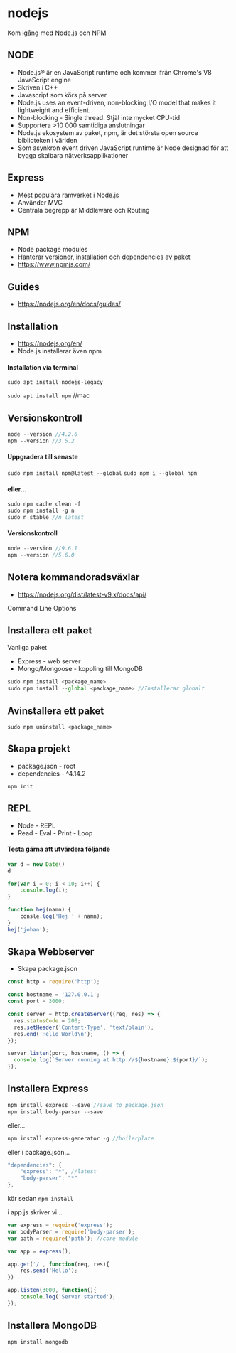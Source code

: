 # nodejs
Kom igång med Node.js och NPM

## NODE

* Node.js® är en JavaScript runtime och kommer ifrån Chrome's V8 JavaScript engine
* Skriven i C++
* Javascript som körs på server
* Node.js uses an event-driven, non-blocking I/O model that makes it lightweight and efficient. 
* Non-blocking - Single thread. Stjäl inte mycket CPU-tid
* Supportera >10 000 samtidiga anslutningar
* Node.js ekosystem av paket, npm, är det största open source biblioteken i världen
* Som asynkron event driven JavaScript runtime är Node designad för att bygga skalbara nätverksapplikationer

## Express
* Mest populära ramverket i Node.js
* Använder MVC
* Centrala begrepp är Middleware och Routing

## NPM
* Node package modules
* Hanterar versioner, installation och dependencies av paket
* https://www.npmjs.com/

## Guides

* https://nodejs.org/en/docs/guides/

## Installation

* https://nodejs.org/en/
* Node.js installerar även npm

#### Installation via terminal

```sudo apt install nodejs-legacy```

```sudo apt install npm``` //mac

## Versionskontroll

```javascript 
node --version //4.2.6
npm --version //3.5.2
```

#### Uppgradera till senaste
```sudo npm install npm@latest --global```
```sudo npm i --global npm```


#### eller...
```javascript
sudo npm cache clean -f
sudo npm install -g n
sudo n stable //n latest
```
#### Versionskontroll
```javascript 
node --version //9.6.1
npm --version //5.6.0
```

## Notera kommandoradsväxlar

* https://nodejs.org/dist/latest-v9.x/docs/api/

Command Line Options

## Installera ett paket

Vanliga paket
* Express - web server
* Mongo/Mongoose - koppling till MongoDB

```javascript
sudo npm install <package_name>
sudo npm install --global <package_name> //Installerar globalt 
```

## Avinstallera ett paket

```sudo npm uninstall <package_name>```

## Skapa projekt

* package.json - root
* dependencies - ^4.14.2

```npm init``` 

## REPL
* Node - REPL
* Read - Eval - Print - Loop

#### Testa gärna att utvärdera följande
```javascript
var d = new Date()
d
```

```javascript
for(var i = 0; i < 10; i++) {
    console.log(i);
}
```

```javascript
function hej(namn) {
    consle.log('Hej ' + namn);
}
hej('johan');
```

## Skapa Webbserver

* Skapa package.json
```javascript
const http = require('http');

const hostname = '127.0.0.1';
const port = 3000;

const server = http.createServer((req, res) => {
  res.statusCode = 200;
  res.setHeader('Content-Type', 'text/plain');
  res.end('Hello World\n');
});

server.listen(port, hostname, () => {
  console.log(`Server running at http://${hostname}:${port}/`);
});
```

## Installera Express

```javascript
npm install express --save //save to package.json
npm install body-parser --save
```
eller...

```javascript
npm install express-generator -g //boilerplate
```
eller i package.json...
```javascript
"dependencies": {
    "express": "*", //latest
    "body-parser": "*"
},
```

kör sedan ```npm install```

i app.js skriver vi...

```javascript
var express = require('express');
var bodyParser = require('body-parser');
var path = require('path'); //core module

var app = express();

app.get('/', function(req, res){
    res.send('Hello');
})

app.listen(3000, function(){
    console.log('Server started');
});
``` 

## Installera MongoDB

```javascript
npm install mongodb
```



